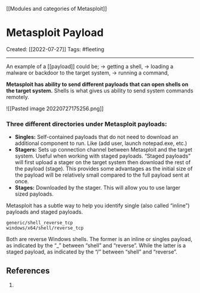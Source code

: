[[Modules and categories of Metasploit]]

# Metasploit Payload
Created:  [[2022-07-27]]
Tags: #fleeting 

---
An example of a [[payload]] could be; 
-> getting a shell, 
-> loading a malware or backdoor to the target system, 
-> running a command, 

**Metasploit has ability to send different payloads that can open shells on the target system.** Shells is what gives us ability to send system commands remotely. 



![[Pasted image 20220727175256.png]]
### Three different directories under Metasploit payloads:
-   **Singles:** 
    Self-contained payloads that do not need to download an additional component to run.
    Like (add user, launch notepad.exe, etc.) 
-   **Stagers:** 
    Sets up connection channel between Metasploit and the target system. 
    Useful when working with staged payloads. “Staged payloads” will first upload a stager on the target system then download the rest of the payload (stage). This provides some advantages as the initial size of the payload will be relatively small compared to the full payload sent at once.
-   **Stages:** Downloaded by the stager. This will allow you to use larger sized payloads.





Metasploit has a subtle way to help you identify single (also called “inline”) payloads and staged payloads.

    generic/shell_reverse_tcp
    windows/x64/shell/reverse_tcp
Both are reverse Windows shells. 
The former is an inline or singles payload, as indicated by the “_” between “shell” and “reverse”. While the latter is a staged payload, as indicated by the “/” between “shell” and “reverse”.












## References
1. 